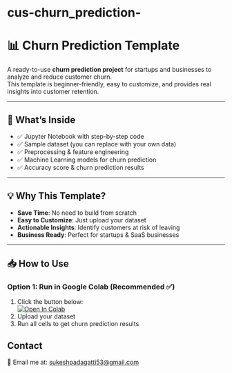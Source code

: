 # cus-churn_prediction-
# 📊 Churn Prediction Template

A ready-to-use **churn prediction project** for startups and businesses to analyze and reduce customer churn.  
This template is beginner-friendly, easy to customize, and provides real insights into customer retention.

---

## 🚀 What’s Inside
- ✅ Jupyter Notebook with step-by-step code  
- ✅ Sample dataset (you can replace with your own data)  
- ✅ Preprocessing & feature engineering  
- ✅ Machine Learning models for churn prediction  
- ✅ Accuracy score & churn prediction results  

---

## 💡 Why This Template?
- **Save Time**: No need to build from scratch  
- **Easy to Customize**: Just upload your dataset  
- **Actionable Insights**: Identify customers at risk of leaving  
- **Business Ready**: Perfect for startups & SaaS businesses  

---

## 📥 How to Use

### Option 1: Run in Google Colab (Recommended ✅)
1. Click the button below:  
   [![Open In Colab](https://colab.research.google.com/drive/1CyO3LXDT4cEA3lBeNWM7T1L73RV-Rmbq)](YOUR_COLAB_LINK_HERE)  
2. Upload your dataset  
3. Run all cells to get churn prediction results  

## Contact

📧 Email me at: [sukeshpadagatti53@gmail.com](mailto:sukeshpadagatti53@gmail.com)


